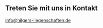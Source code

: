 ## Treten Sie mit uns in Kontakt

[info@hilgers-liegenschaften.de](mailto:info@hilgers-liegenschaften.de)
